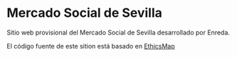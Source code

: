 # Mercado Social de Sevilla

Sitio web provisional del Mercado Social de Sevilla desarrollado por Enreda.

El código fuente de este sition está basado en [EthicsMap](https://github.com/enredacoop/ethicsmap)


